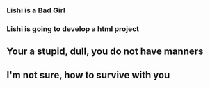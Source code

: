 ### Lishi is a Bad Girl

### Lishi is going to develop a html project

## Your a stupid, dull, you do not have manners 

## I'm not sure, how to survive with you
